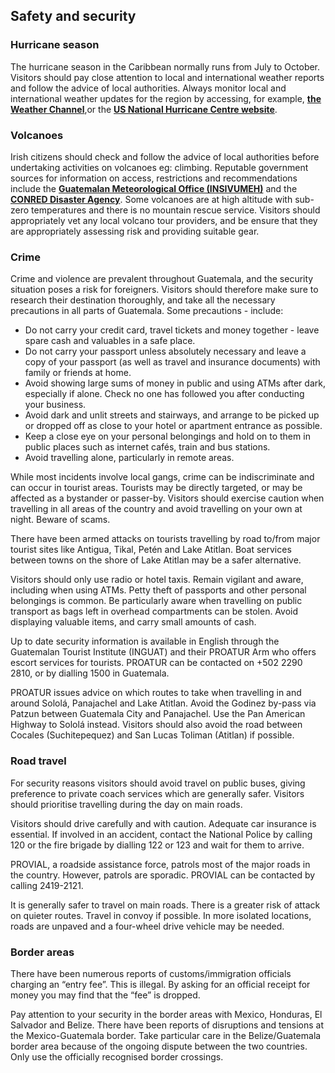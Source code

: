 ## Safety and security

### **Hurricane season**

The hurricane season in the Caribbean normally runs from July to October. Visitors should pay close attention to local and international weather reports and follow the advice of local authorities. Always monitor local and international weather updates for the region by accessing, for example, [**the Weather Channel**](http://www.weather.com/),or the [**US National Hurricane Centre website**](http://www.nhc.noaa.gov/).

### **Volcanoes**

Irish citizens should check and follow the advice of local authorities before undertaking activities on volcanoes eg: climbing. Reputable government sources for information on access, restrictions and recommendations include the [**Guatemalan Meteorological Office (INSIVUMEH)**](https://insivumeh.gob.gt/) and the [**CONRED Disaster Agency**](https://conred.gob.gt/). Some volcanoes are at high altitude with sub-zero temperatures and there is no mountain rescue service. Visitors should appropriately vet any local volcano tour providers, and be ensure that they are appropriately assessing risk and providing suitable gear.

### **Crime**

Crime and violence are prevalent throughout Guatemala, and the security situation poses a risk for foreigners. Visitors should therefore make sure to research their destination thoroughly, and take all the necessary precautions in all parts of Guatemala. Some precautions - include:

* Do not carry your credit card, travel tickets and money together - leave spare cash and valuables in a safe place.
* Do not carry your passport unless absolutely necessary and leave a copy of your passport (as well as travel and insurance documents) with family or friends at home.
* Avoid showing large sums of money in public and using ATMs after dark, especially if alone. Check no one has followed you after conducting your business.
* Avoid dark and unlit streets and stairways, and arrange to be picked up or dropped off as close to your hotel or apartment entrance as possible.
* Keep a close eye on your personal belongings and hold on to them in public places such as internet cafés, train and bus stations.
* Avoid travelling alone, particularly in remote areas.

While most incidents involve local gangs, crime can be indiscriminate and can occur in tourist areas. Tourists may be directly targeted, or may be affected as a bystander or passer-by. Visitors should exercise caution when travelling in all areas of the country and avoid travelling on your own at night. Beware of scams.

There have been armed attacks on tourists travelling by road to/from major tourist sites like Antigua, Tikal, Petén and Lake Atitlan. Boat services between towns on the shore of Lake Atitlan may be a safer alternative.

Visitors should only use radio or hotel taxis. Remain vigilant and aware, including when using ATMs. Petty theft of passports and other personal belongings is common. Be particularly aware when travelling on public transport as bags left in overhead compartments can be stolen. Avoid displaying valuable items, and carry small amounts of cash.

Up to date security information is available in English through the Guatemalan Tourist Institute (INGUAT) and their PROATUR Arm who offers escort services for tourists. PROATUR can be contacted on +502 2290 2810, or by dialling 1500 in Guatemala.

PROATUR issues advice on which routes to take when travelling in and around Sololá, Panajachel and Lake Atitlan. Avoid the Godinez by-pass via Patzun between Guatemala City and Panajachel. Use the Pan American Highway to Sololá instead. Visitors should also avoid the road between Cocales (Suchitepequez) and San Lucas Toliman (Atitlan) if possible.

### **Road travel**

For security reasons visitors should avoid travel on public buses, giving preference to private coach services which are generally safer. Visitors should prioritise travelling during the day on main roads.

Visitors should drive carefully and with caution. Adequate car insurance is essential. If involved in an accident, contact the National Police by calling 120 or the fire brigade by dialling 122 or 123 and wait for them to arrive.

PROVIAL, a roadside assistance force, patrols most of the major roads in the country. However, patrols are sporadic. PROVIAL can be contacted by calling 2419-2121.

It is generally safer to travel on main roads. There is a greater risk of attack on quieter routes. Travel in convoy if possible. In more isolated locations, roads are unpaved and a four-wheel drive vehicle may be needed.

### **Border areas**

There have been numerous reports of customs/immigration officials charging an “entry fee”. This is illegal. By asking for an official receipt for money you may find that the “fee” is dropped.

Pay attention to your security in the border areas with Mexico, Honduras, El Salvador and Belize. There have been reports of disruptions and tensions at the Mexico-Guatemala border. Take particular care in the Belize/Guatemala border area because of the ongoing dispute between the two countries. Only use the officially recognised border crossings.